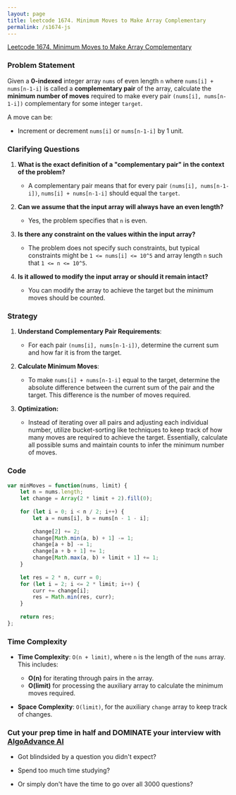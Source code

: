 ```yaml
---
layout: page
title: leetcode 1674. Minimum Moves to Make Array Complementary
permalink: /s1674-js
---
```

[Leetcode 1674. Minimum Moves to Make Array Complementary](https://algoadvance.github.io/algoadvance/l1674)
### Problem Statement

Given a **0-indexed** integer array `nums` of even length `n` where `nums[i] + nums[n-1-i]` is called a **complementary pair** of the array, calculate the **minimum number of moves** required to make every pair `(nums[i], nums[n-1-i])` complementary for some integer `target`.

A move can be:

- Increment or decrement `nums[i]` or `nums[n-1-i]` by 1 unit.

### Clarifying Questions

1. **What is the exact definition of a "complementary pair" in the context of the problem?**
   - A complementary pair means that for every pair `(nums[i], nums[n-1-i])`, `nums[i] + nums[n-1-i]` should equal the `target`.

2. **Can we assume that the input array will always have an even length?**
   - Yes, the problem specifies that `n` is even.

3. **Is there any constraint on the values within the input array?**
   - The problem does not specify such constraints, but typical constraints might be `1 <= nums[i] <= 10^5` and array length `n` such that `1 <= n <= 10^5`.

4. **Is it allowed to modify the input array or should it remain intact?**
   - You can modify the array to achieve the target but the minimum moves should be counted.

### Strategy

1. **Understand Complementary Pair Requirements**:
   - For each pair `(nums[i], nums[n-1-i])`, determine the current sum and how far it is from the target.

2. **Calculate Minimum Moves**:
   - To make `nums[i] + nums[n-1-i]` equal to the target, determine the absolute difference between the current sum of the pair and the target. This difference is the number of moves required.
   
3. **Optimization:**
   - Instead of iterating over all pairs and adjusting each individual number, utilize bucket-sorting like techniques to keep track of how many moves are required to achieve the target. Essentially, calculate all possible sums and maintain counts to infer the minimum number of moves.

### Code

```javascript
var minMoves = function(nums, limit) {
    let n = nums.length;
    let change = Array(2 * limit + 2).fill(0);
    
    for (let i = 0; i < n / 2; i++) {
        let a = nums[i], b = nums[n - 1 - i];
        
        change[2] += 2;
        change[Math.min(a, b) + 1] -= 1;
        change[a + b] -= 1;
        change[a + b + 1] += 1;
        change[Math.max(a, b) + limit + 1] += 1;
    }
    
    let res = 2 * n, curr = 0;
    for (let i = 2; i <= 2 * limit; i++) {
        curr += change[i];
        res = Math.min(res, curr);
    }
    
    return res;
};

```

### Time Complexity

- **Time Complexity**: `O(n + limit)`, where `n` is the length of the `nums` array. This includes:
  - **O(n)** for iterating through pairs in the array.
  - **O(limit)** for processing the auxiliary array to calculate the minimum moves required.
  
- **Space Complexity**: `O(limit)`, for the auxiliary `change` array to keep track of changes.


### Cut your prep time in half and DOMINATE your interview with [AlgoAdvance AI](https://algoAdvance.com)

- Got blindsided by a question you didn't expect?

- Spend too much time studying?

- Or simply don't have the time to go over all 3000 questions?

